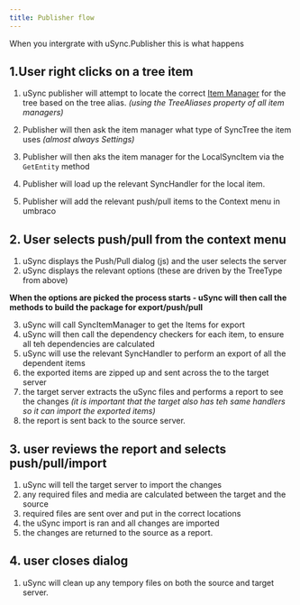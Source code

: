 ```yaml
---
title: Publisher flow
---
```


When you intergrate with uSync.Publisher this is what happens 

## 1.User right clicks on a tree item

1. uSync publisher will attempt to locate the correct [Item Manager](ItemManager) for the tree based on the tree alias.
_(using the TreeAliases property of all item managers)_

2. Publisher will then ask the item manager what type of SyncTree the item uses _(almost always Settings)_

3. Publisher will then aks the item manager for the LocalSyncItem via the `GetEntity` method

4. Publisher will load up the relevant SyncHandler for the local item.

5. Publisher will add the relevant push/pull items to the Context menu in umbraco


## 2. User selects push/pull from the context menu

1. uSync displays the Push/Pull dialog (js) and the user selects the server
2. uSync displays the relevant options (these are driven by the TreeType from above)

__When the options are picked the process starts - uSync will then call the methods to build the package for export/push/pull__

3. uSync will call SyncItemManager to get the Items for export
4. uSync will then call the dependency checkers for each item, to ensure all teh dependencies are calculated
5. uSync will use the relevant SyncHandler to perform an export of all the dependent items
6. the exported items are zipped up and sent across the to the target server
7. the target server extracts the uSync files and performs a report to see the changes
   _(it is important that the target also has teh same handlers so it can import the exported items)_
8. the report is sent back to the source server.

## 3. user reviews the report and selects push/pull/import

1. uSync will tell the target server to import the changes
2. any required files and media are calculated between the target and the source
3. required files are sent over and put in the correct locations 
4. the uSync import is ran and all changes are imported
5. the changes are returned to the source as a report.

## 4. user closes dialog

1. uSync will clean up any tempory files on both the source and target server.



